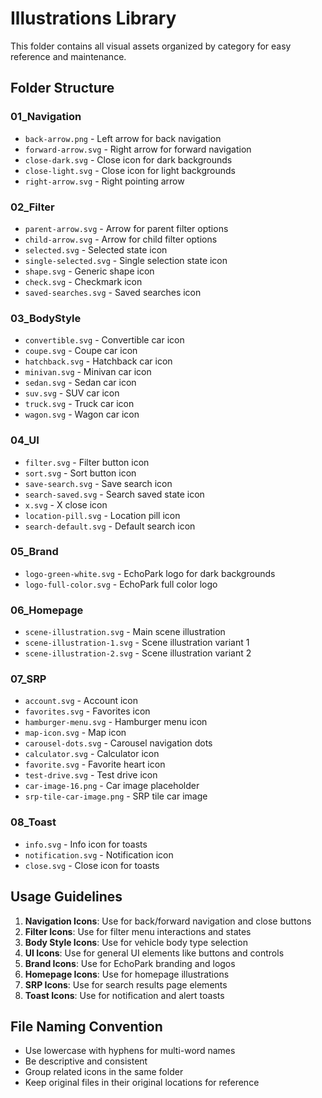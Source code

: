 # Illustrations Library

This folder contains all visual assets organized by category for easy reference and maintenance.

## Folder Structure

### 01_Navigation
- `back-arrow.png` - Left arrow for back navigation
- `forward-arrow.svg` - Right arrow for forward navigation  
- `close-dark.svg` - Close icon for dark backgrounds
- `close-light.svg` - Close icon for light backgrounds
- `right-arrow.svg` - Right pointing arrow

### 02_Filter
- `parent-arrow.svg` - Arrow for parent filter options
- `child-arrow.svg` - Arrow for child filter options
- `selected.svg` - Selected state icon
- `single-selected.svg` - Single selection state icon
- `shape.svg` - Generic shape icon
- `check.svg` - Checkmark icon
- `saved-searches.svg` - Saved searches icon

### 03_BodyStyle
- `convertible.svg` - Convertible car icon
- `coupe.svg` - Coupe car icon
- `hatchback.svg` - Hatchback car icon
- `minivan.svg` - Minivan car icon
- `sedan.svg` - Sedan car icon
- `suv.svg` - SUV car icon
- `truck.svg` - Truck car icon
- `wagon.svg` - Wagon car icon

### 04_UI
- `filter.svg` - Filter button icon
- `sort.svg` - Sort button icon
- `save-search.svg` - Save search icon
- `search-saved.svg` - Search saved state icon
- `x.svg` - X close icon
- `location-pill.svg` - Location pill icon
- `search-default.svg` - Default search icon

### 05_Brand
- `logo-green-white.svg` - EchoPark logo for dark backgrounds
- `logo-full-color.svg` - EchoPark full color logo

### 06_Homepage
- `scene-illustration.svg` - Main scene illustration
- `scene-illustration-1.svg` - Scene illustration variant 1
- `scene-illustration-2.svg` - Scene illustration variant 2

### 07_SRP
- `account.svg` - Account icon
- `favorites.svg` - Favorites icon
- `hamburger-menu.svg` - Hamburger menu icon
- `map-icon.svg` - Map icon
- `carousel-dots.svg` - Carousel navigation dots
- `calculator.svg` - Calculator icon
- `favorite.svg` - Favorite heart icon
- `test-drive.svg` - Test drive icon
- `car-image-16.png` - Car image placeholder
- `srp-tile-car-image.png` - SRP tile car image

### 08_Toast
- `info.svg` - Info icon for toasts
- `notification.svg` - Notification icon
- `close.svg` - Close icon for toasts

## Usage Guidelines

1. **Navigation Icons**: Use for back/forward navigation and close buttons
2. **Filter Icons**: Use for filter menu interactions and states
3. **Body Style Icons**: Use for vehicle body type selection
4. **UI Icons**: Use for general UI elements like buttons and controls
5. **Brand Icons**: Use for EchoPark branding and logos
6. **Homepage Icons**: Use for homepage illustrations
7. **SRP Icons**: Use for search results page elements
8. **Toast Icons**: Use for notification and alert toasts

## File Naming Convention

- Use lowercase with hyphens for multi-word names
- Be descriptive and consistent
- Group related icons in the same folder
- Keep original files in their original locations for reference
